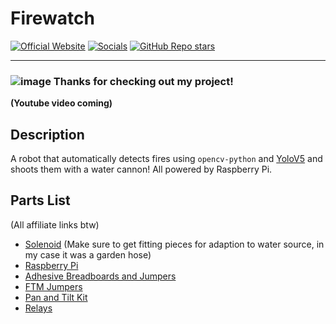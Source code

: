 # Firewatch
[![Official Website](https://img.shields.io/badge/Official%20Website-blujay131.com-blue?style=flat&logo=world&logoColor=white)](https://blujay131.com/)
[![Socials](https://img.shields.io/badge/Socials-linktr.ee/blujay131-purple?style=flat&logo=world&logoColor=white)](https://linktr.ee/blujay_131)
[![GitHub Repo stars](https://img.shields.io/github/stars/BluJay131/Cost-Effective-Twitch-Chat-Controlled-Lights?style=social)](https://github.com/BluJay131/Firewatch/stargazers)

<hr/>

### ![image](https://github.com/BluJay131/Cost-Effective-Twitch-Controlled-Lights/assets/80910384/346dc2a9-45f3-4372-8e4c-de62a3bc5e3f) Thanks for checking out my project!

**(Youtube video coming)**

## Description

A robot that automatically detects fires using `opencv-python` and <a target="_blank" href="https://github.com/ultralytics/yolov5">YoloV5</a> and shoots them with a water cannon! All powered by Raspberry Pi.

## Parts List 
(All affiliate links btw)

- <a target="_blank" href="https://www.amazon.com/Rain-Bird-CP100-Automatic-Sprinkler/dp/B00002N8NN/ref=sr_1_2?keywords=Rain+Bird+1+in.+In-Line+Irrigation+Valve&amp;qid=1697400901&amp;sr=8-2&_encoding=UTF8&tag=blujay131-20&linkCode=ur2&linkId=8dd2c6495d3c867894930b61098f4147&camp=1789&creative=9325">Solenoid</a>
(Make sure to get fitting pieces for adaption to water source, in my case it was a garden hose)
- <a target="_blank" href="https://www.amazon.com/dp/B07TC2BK1X?ref=ppx_yo2ov_dt_b_product_details&amp;th=1&_encoding=UTF8&tag=blujay131-20&linkCode=ur2&linkId=f549b43aa240aa0dd22116254840e7ee&camp=1789&creative=9325">Raspberry Pi</a>
- <a target="_blank" href="https://www.amazon.com/dp/B08Y59P6D1?psc=1&amp;ref=ppx_yo2ov_dt_b_product_details&_encoding=UTF8&tag=blujay131-20&linkCode=ur2&linkId=c7ab0c2729683f65fdccaf7b9d32193f&camp=1789&creative=9325">Adhesive Breadboards and Jumpers</a>
- <a target="_blank" href="https://www.amazon.com/dp/B0BRTHR2RL?ref=ppx_yo2ov_dt_b_product_details&amp;th=1&_encoding=UTF8&tag=blujay131-20&linkCode=ur2&linkId=ebdc43949775f6e025d13bbef7e2621e&camp=1789&creative=9325">FTM Jumpers</a>
- <a target="_blank" href="https://www.amazon.com/dp/B0BRXVFCKX?psc=1&amp;ref=ppx_yo2ov_dt_b_product_details&_encoding=UTF8&tag=blujay131-20&linkCode=ur2&linkId=bfaac1681e342dc3672bfba647a477ff&camp=1789&creative=9325">Pan and Tilt Kit</a>
- <a target="_blank" href="https://www.amazon.com/dp/B00VRUAHLE?psc=1&amp;ref=ppx_yo2ov_dt_b_product_details&_encoding=UTF8&tag=blujay131-20&linkCode=ur2&linkId=c79fece967790766ef38f0fd70a48fb7&camp=1789&creative=9325">Relays</a>
  
